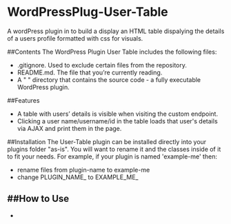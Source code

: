 # WordPressPlug-User-Table
A wordPress plugin in to build a display an HTML table dispalying the details of a users profile formatted with css for visuals.

##Contents
The WordPress Plugin User Table includes the following files:
- .gitignore. Used to exclude certain files from the repository.
- README.md. The file that you’re currently reading.
- A " " directory that contains the source code - a fully executable WordPress plugin.


##Features
- A table with users’ details is visible when visiting the custom endpoint.
- Clicking a user name/username/id in the table loads that user's details via AJAX and print them in the page.


##Installation
The User-Table plugin can be installed directly into your plugins folder "as-is". You will want to rename it and the classes inside of it to fit your needs. For example, if your plugin is named 'example-me' then:
- rename files from plugin-name to example-me
- change PLUGIN_NAME_ to EXAMPLE_ME_

##How to Use
- 
- 

